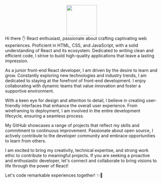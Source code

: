 <div id="header" align="center">
  <img src="https://media.giphy.com/media/M9gbBd9nbDrOTu1Mqx/giphy.gif" width="100"/>
</div>
Hi there ✋
React enthusiast, passionate about crafting captivating web experiences. Proficient in HTML, CSS, and JavaScript, with a solid understanding of React and its ecosystem. Dedicated to writing clean and efficient code, I strive to build high-quality applications that leave a lasting impression.

As a junior front-end React developer, I am driven by the desire to learn and grow. Constantly exploring new technologies and industry trends, I am dedicated to staying at the forefront of front-end development. I enjoy collaborating with dynamic teams that value innovation and foster a supportive environment.

With a keen eye for design and attention to detail, I believe in creating user-friendly interfaces that enhance the overall user experience. From wireframing to deployment, I am involved in the entire development lifecycle, ensuring a seamless process.

My GitHub showcases a range of projects that reflect my skills and commitment to continuous improvement. Passionate about open source, I actively contribute to the developer community and embrace opportunities to learn from others.

I am excited to bring my creativity, technical expertise, and strong work ethic to contribute to meaningful projects. If you are seeking a proactive and enthusiastic developer, let's connect and collaborate to bring visions to life through the power of React!

Let's code remarkable experiences together! ✨🚀
